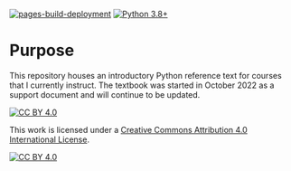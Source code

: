 [![pages-build-deployment](https://github.com/ephsmith/python-book/actions/workflows/pages/pages-build-deployment/badge.svg)](https://github.com/ephsmith/python-book/actions/workflows/pages/pages-build-deployment)
[![Python 3.8+](https://img.shields.io/badge/python-3.6-blue.svg)](https://www.python.org/downloads/release/python-360/)
# Purpose
This repository houses an introductory Python reference text for courses that I currently instruct. The textbook was started in October 2022 as a support document and will continue to be updated.

[![CC BY 4.0][cc-by-shield]][cc-by]

This work is licensed under a
[Creative Commons Attribution 4.0 International License][cc-by].

[![CC BY 4.0][cc-by-image]][cc-by]

[cc-by]: http://creativecommons.org/licenses/by/4.0/
[cc-by-image]: https://i.creativecommons.org/l/by/4.0/88x31.png
[cc-by-shield]: https://img.shields.io/badge/License-CC%20BY%204.0-lightgrey.svg